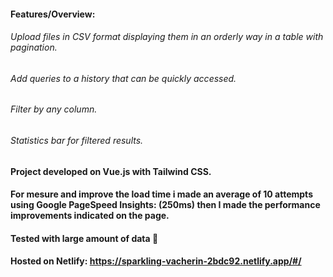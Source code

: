 #### Features/Overview:
###### Upload files in CSV format displaying them in an orderly way in a table with pagination.
###### Add queries to a history that can be quickly accessed.
###### Filter by any column.
###### Statistics bar for filtered results.

#### Project developed on Vue.js with Tailwind CSS.

#### For mesure and improve the load time i made an average of 10 attempts using Google PageSpeed Insights: (250ms) then I made the performance improvements indicated on the page.

#### Tested with large amount of data 🚀

#### Hosted on Netlify: https://sparkling-vacherin-2bdc92.netlify.app/#/